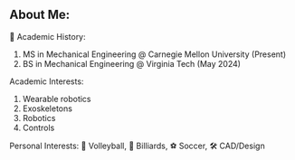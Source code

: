 ## About Me:
🏫 Academic History:
  1) MS in Mechanical Engineering @ Carnegie Mellon University (Present)
  2) BS in Mechanical Engineering @ Virginia Tech (May 2024)

Academic Interests:
  1) Wearable robotics
  2) Exoskeletons
  3) Robotics
  4) Controls

Personal Interests:
🏐 Volleyball, 🎱 Billiards, ⚽ Soccer, 🛠 CAD/Design
